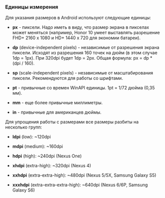 ### Единицы измерения

Для указания размеров в Android используют следующие единицы:

* **px** - пиксели. Надо иметь в виду, что размер экрана в пикселах может меняться (например, Honor 10 умеет выставлять разрешение FHD+ 2160 x 1080 и HD+ 1440 x 720 для экономии батареи).

* **dp** (device-independent pixels) - независимые от разрешения экрана пиксели. Исходят из разрешения 160 точек на дюйм (в этом случае 1dp = 1px). При 320dpi будет 1dp = 2px. Общая формула: px = dp * (dpi / 160).

* **sp** (scale-independent pixels) - независимые от масштабирования пиксели. Рекомендуются для работы со шрифтами.

* **pt** - привычные со времен WinAPI единицы. 1pt = 1/72 дюйма (0,35 мм).

* **mm** - еще более привычные миллиметры.

* **in** - привычные для американцев дюймы.

Для упрощения работы с размерами все размеры разбиты на несколько групп:

* **ldpi** (low): ~120dpi

* **mdpi** (medium): ~160dpi

* **hdpi** (high): ~240dpi (Nexus One)

* **xhdpi** (extra-high): ~320dpi (Nexus 4)

* **xxhdpi** (extra-extra-high): ~480dpi (Nexus 5/5X, Samsung Galaxy S5)

* **xxxhdpi** (extra-extra-extra-high): ~640dpi (Nexus 6/6P, Samsung Galaxy S6)


